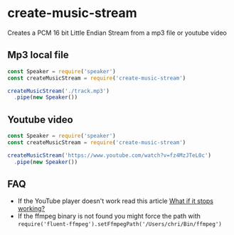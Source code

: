 # create-music-stream

Creates a PCM 16 bit Little Endian Stream from a mp3 file or youtube video

## Mp3 local file
```javascript
const Speaker = require('speaker')
const createMusicStream = require('create-music-stream')

createMusicStream('./track.mp3')
  .pipe(new Speaker())
```

## Youtube video
 ```javascript
 const Speaker = require('speaker')
 const createMusicStream = require('create-music-stream')

 createMusicStream('https://www.youtube.com/watch?v=fz4MzJTeL0c')
   .pipe(new Speaker())
 ```

## FAQ
- If the YouTube player doesn't work read this article [What if it stops working?](https://github.com/fent/node-ytdl-core#what-if-it-stops-working)
- If the ffmpeg binary is not found you might force the path with `require('fluent-ffmpeg').setFfmpegPath('/Users/chri/Bin/ffmpeg')`
